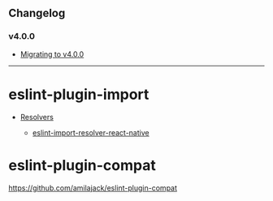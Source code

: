 ## Changelog

### v4.0.0

- [Migrating to v4.0.0](https://eslint.org/docs/user-guide/migrating-to-4.0.0)


---

# eslint-plugin-import
- [Resolvers](https://github.com/benmosher/eslint-plugin-import/wiki/Resolvers)

    - [eslint-import-resolver-react-native](https://github.com/LeadingLight/eslint-import-resolver-react-native)

# eslint-plugin-compat
https://github.com/amilajack/eslint-plugin-compat
